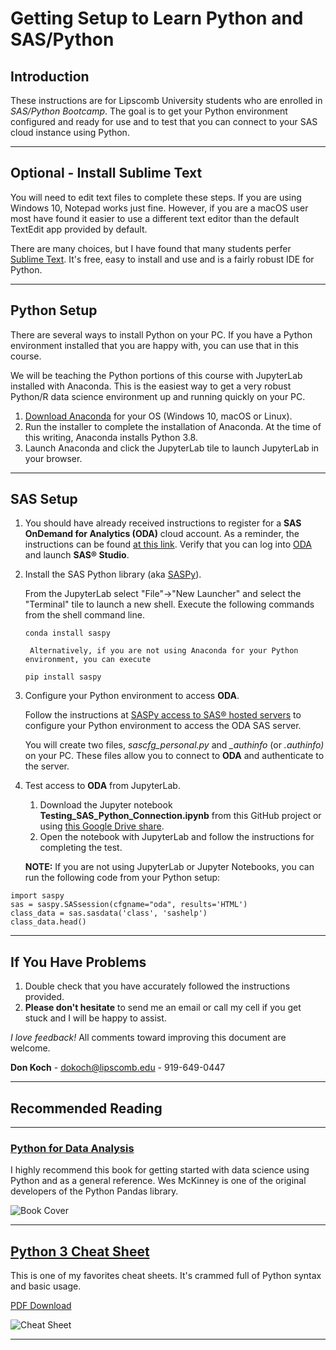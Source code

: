 # Getting Setup to Learn Python and SAS/Python


## Introduction
These instructions are for Lipscomb University students who are enrolled in *SAS/Python Bootcamp*. The goal is to get your Python environment configured and ready for use and to test that you can connect to your SAS cloud instance using Python.

---

## Optional - Install Sublime Text
You will need to edit text files to complete these steps.  If you are using Windows 10, Notepad works just fine.  However, if you are a macOS user most have found it easier to use a different text editor than the default TextEdit app provided by default.

There are many choices, but I have found that many students perfer [Sublime Text](https://www.sublimetext.com/). It's free, easy to install and use and is a fairly robust IDE for Python.

---

## Python Setup
There are several ways to install Python on your PC.  If you have a Python environment installed that you are happy with, you can use that in this course.  

We will be teaching the Python portions of this course with JupyterLab installed with Anaconda. This is the easiest way to get a very robust Python/R data science environment up and running quickly on your PC.

1. [Download Anaconda](https://www.anaconda.com/products/individual#Downloads) for your OS (Windows 10, macOS or Linux).
1. Run the installer to complete the installation of Anaconda. At the time of this writing, Anaconda installs Python 3.8.
1. Launch Anaconda and click the JupyterLab tile to launch JupyterLab in your browser.

---

## SAS Setup

1. You should have already received instructions to register for a **SAS OnDemand for Analytics (ODA)** cloud account. As a reminder, the instructions can be found [at this link]( https://support.sas.com/ondemand/steps.html). Verify that you can log into [ODA](https://welcome.oda.sas.com/login) and launch **SAS® Studio**.

1. Install the SAS Python library (aka [SASPy](https://pypi.org/project/saspy/)).

    From the JupyterLab select "File"->"New Launcher" and select the "Terminal" tile to launch a new shell.  Execute the following commands from the shell command line. 
    
    ```conda install saspy```
    
        Alternatively, if you are not using Anaconda for your Python environment, you can execute
           
    ```pip install saspy```
        
1. Configure your Python environment to access **ODA**.

   Follow the instructions at [SASPy access to SAS® hosted servers](https://support.sas.com/ondemand/saspy.html) to configure your Python environment to access the ODA SAS server.
   
   You will create two files, *sascfg_personal.py* and *_authinfo* (or *.authinfo)* on your PC. These files allow you to connect to **ODA** and authenticate to the server.
   
1. Test access to **ODA** from JupyterLab.

    1. Download the Jupyter notebook **Testing_SAS_Python_Connection.ipynb** from this GitHub project or using [this Google Drive share](https://drive.google.com/file/d/1pNoSsM7ieinjvWTjNkzWRbyZMkIZ8Tpt/view?usp=sharing). 
    1. Open the notebook with JupyterLab and follow the instructions for completing the test.
    
    **NOTE:** If you are not using JupyterLab or Jupyter Notebooks, you can run the following code from your Python setup:
    
```
import saspy
sas = saspy.SASsession(cfgname="oda", results='HTML')
class_data = sas.sasdata('class', 'sashelp')
class_data.head()
```

---

## If You Have Problems
1. Double check that you have accurately followed the instructions provided.
1. **Please don't hesitate** to send me an email or call my cell if you get stuck and I will be happy to assist.

*I love feedback!*  All comments toward improving this document are welcome.  

**Don Koch** - <dokoch@lipscomb.edu> - 919-649-0447

---
## Recommended Reading
---

### [Python for Data Analysis](https://www.oreilly.com/library/view/python-for-data/9781491957653/)
I highly recommend this book for getting started with data science using Python and as a general reference.  Wes McKinney is one of the original developers of the Python Pandas library.

![Book Cover](https://learning.oreilly.com/library/cover/9781491957653/250w/)

---

## [Python 3 Cheat Sheet](https://perso.limsi.fr/pointal/doku.php?id=python:memento&rev=1596204960) 

This is one of my favorites cheat sheets. It's crammed full of Python syntax and basic usage. 

[PDF Download](https://perso.limsi.fr/pointal/_media/python:cours:mementopython3-english.pdf)

![Cheat Sheet](https://perso.limsi.fr/pointal/_media/python:cours:mementopython3.png)

---




